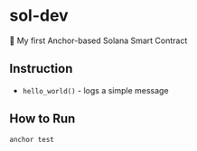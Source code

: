 # sol-dev

🔧 My first Anchor-based Solana Smart Contract

## Instruction

- `hello_world()` - logs a simple message

## How to Run

```bash
anchor test
